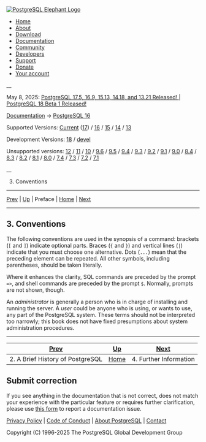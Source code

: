 [ ![PostgreSQL Elephant Logo](/media/img/about/press/elephant.png) ](/)

  * [Home](/ "Home")
  * [About](/about/ "About")
  * [Download](/download/ "Download")
  * [Documentation](/docs/ "Documentation")
  * [Community](/community/ "Community")
  * [Developers](/developer/ "Developers")
  * [Support](/support/ "Support")
  * [Donate](/about/donate/ "Donate")
  * [Your account](/account/ "Your account")

__

May 8, 2025: [ PostgreSQL 17.5, 16.9, 15.13, 14.18, and 13.21 Released! ](/about/news/postgresql-175-169-1513-1418-and-1321-released-3072/) | [ PostgreSQL 18 Beta 1 Released! ](/about/news/postgresql-18-beta-1-released-3070/)

[Documentation](/docs/ "Documentation") -> [PostgreSQL
16](/docs/16/index.html)

Supported Versions: [Current](/docs/current/notation.html "PostgreSQL 17 -
3. Conventions") ([17](/docs/17/notation.html "PostgreSQL 17 -
3. Conventions")) / [16](/docs/16/notation.html "PostgreSQL 16 -
3. Conventions") / [15](/docs/15/notation.html "PostgreSQL 15 -
3. Conventions") / [14](/docs/14/notation.html "PostgreSQL 14 -
3. Conventions") / [13](/docs/13/notation.html "PostgreSQL 13 -
3. Conventions")

Development Versions: [18](/docs/18/notation.html "PostgreSQL 18 -
3. Conventions") / [devel](/docs/devel/notation.html "PostgreSQL devel -
3. Conventions")

Unsupported versions: [12](/docs/12/notation.html "PostgreSQL 12 -
3. Conventions") / [11](/docs/11/notation.html "PostgreSQL 11 -
3. Conventions") / [10](/docs/10/notation.html "PostgreSQL 10 -
3. Conventions") / [9.6](/docs/9.6/notation.html "PostgreSQL 9.6 -
3. Conventions") / [9.5](/docs/9.5/notation.html "PostgreSQL 9.5 -
3. Conventions") / [9.4](/docs/9.4/notation.html "PostgreSQL 9.4 -
3. Conventions") / [9.3](/docs/9.3/notation.html "PostgreSQL 9.3 -
3. Conventions") / [9.2](/docs/9.2/notation.html "PostgreSQL 9.2 -
3. Conventions") / [9.1](/docs/9.1/notation.html "PostgreSQL 9.1 -
3. Conventions") / [9.0](/docs/9.0/notation.html "PostgreSQL 9.0 -
3. Conventions") / [8.4](/docs/8.4/notation.html "PostgreSQL 8.4 -
3. Conventions") / [8.3](/docs/8.3/notation.html "PostgreSQL 8.3 -
3. Conventions") / [8.2](/docs/8.2/notation.html "PostgreSQL 8.2 -
3. Conventions") / [8.1](/docs/8.1/notation.html "PostgreSQL 8.1 -
3. Conventions") / [8.0](/docs/8.0/notation.html "PostgreSQL 8.0 -
3. Conventions") / [7.4](/docs/7.4/notation.html "PostgreSQL 7.4 -
3. Conventions") / [7.3](/docs/7.3/notation.html "PostgreSQL 7.3 -
3. Conventions") / [7.2](/docs/7.2/notation.html "PostgreSQL 7.2 -
3. Conventions") / [7.1](/docs/7.1/notation.html "PostgreSQL 7.1 -
3. Conventions")

__

3. Conventions  
---  
[Prev](history.html "2. A Brief History of PostgreSQL")  | [Up](preface.html "Preface") | Preface | [Home](index.html "PostgreSQL 16.9 Documentation") |  [Next](resources.html "4. Further Information")  
  
* * *

## 3. Conventions #

The following conventions are used in the synopsis of a command: brackets (`[`
and `]`) indicate optional parts. Braces (`{` and `}`) and vertical lines
(`|`) indicate that you must choose one alternative. Dots (`...`) mean that
the preceding element can be repeated. All other symbols, including
parentheses, should be taken literally.

Where it enhances the clarity, SQL commands are preceded by the prompt `=>`,
and shell commands are preceded by the prompt `$`. Normally, prompts are not
shown, though.

An _administrator_ is generally a person who is in charge of installing and
running the server. A _user_ could be anyone who is using, or wants to use,
any part of the PostgreSQL system. These terms should not be interpreted too
narrowly; this book does not have fixed presumptions about system
administration procedures.

* * *

[Prev](history.html "2. A Brief History of PostgreSQL")  | [Up](preface.html "Preface") |  [Next](resources.html "4. Further Information")  
---|---|---  
2. A Brief History of PostgreSQL  | [Home](index.html "PostgreSQL 16.9 Documentation") |  4. Further Information  
  
## Submit correction

If you see anything in the documentation that is not correct, does not match
your experience with the particular feature or requires further clarification,
please use [this form](/account/comments/new/16/notation.html/) to report a
documentation issue.

[Privacy Policy](/about/privacypolicy) | [Code of Conduct](/about/policies/coc/) | [About PostgreSQL](/about/) | [Contact](/about/contact/)  

Copyright (C) 1996-2025 The PostgreSQL Global Development Group

